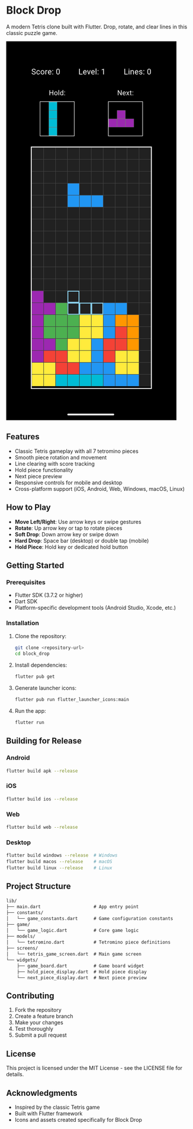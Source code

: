 # Block Drop

A modern Tetris clone built with Flutter. Drop, rotate, and clear lines in this classic puzzle game.

![Block drop](fastlane/metadata/android/en-US/images/phoneScreenshots/1_en-US.jpg)

## Features

- Classic Tetris gameplay with all 7 tetromino pieces
- Smooth piece rotation and movement
- Line clearing with score tracking
- Hold piece functionality
- Next piece preview
- Responsive controls for mobile and desktop
- Cross-platform support (iOS, Android, Web, Windows, macOS, Linux)

## How to Play

- **Move Left/Right**: Use arrow keys or swipe gestures
- **Rotate**: Up arrow key or tap to rotate pieces
- **Soft Drop**: Down arrow key or swipe down
- **Hard Drop**: Space bar (desktop) or double tap (mobile)
- **Hold Piece**: Hold key or dedicated hold button

## Getting Started

### Prerequisites

- Flutter SDK (3.7.2 or higher)
- Dart SDK
- Platform-specific development tools (Android Studio, Xcode, etc.)

### Installation

1. Clone the repository:

   ```bash
   git clone <repository-url>
   cd block_drop
   ```

2. Install dependencies:

   ```bash
   flutter pub get
   ```

3. Generate launcher icons:

   ```bash
   flutter pub run flutter_launcher_icons:main
   ```

4. Run the app:
   ```bash
   flutter run
   ```

## Building for Release

### Android

```bash
flutter build apk --release
```

### iOS

```bash
flutter build ios --release
```

### Web

```bash
flutter build web --release
```

### Desktop

```bash
flutter build windows --release  # Windows
flutter build macos --release    # macOS
flutter build linux --release    # Linux
```

## Project Structure

```
lib/
├── main.dart                    # App entry point
├── constants/
│   └── game_constants.dart      # Game configuration constants
├── game/
│   └── game_logic.dart          # Core game logic
├── models/
│   └── tetromino.dart           # Tetromino piece definitions
├── screens/
│   └── tetris_game_screen.dart  # Main game screen
└── widgets/
    ├── game_board.dart          # Game board widget
    ├── hold_piece_display.dart  # Hold piece display
    └── next_piece_display.dart  # Next piece preview
```

## Contributing

1. Fork the repository
2. Create a feature branch
3. Make your changes
4. Test thoroughly
5. Submit a pull request

## License

This project is licensed under the MIT License - see the LICENSE file for details.

## Acknowledgments

- Inspired by the classic Tetris game
- Built with Flutter framework
- Icons and assets created specifically for Block Drop
